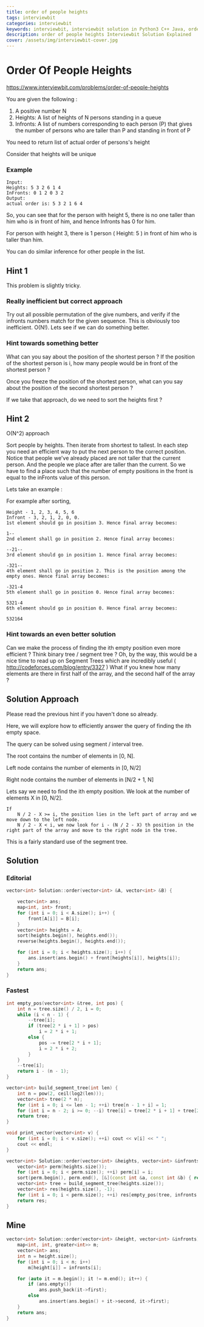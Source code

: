 ```yaml
---
title: order of people heights
tags: interviewbit
categories: interviewbit
keywords: interviewbit, interviewbit solution in Python3 C++ Java, order of people heights solution
description: order of people heights Interviewbit Solution Explained
cover: /assets/img/interviewbit-cover.jpg
---
```


# Order Of People Heights

https://www.interviewbit.com/problems/order-of-people-heights

You are given the following :

1. A positive number N
2. Heights: A list of heights of N persons standing in a queue
3. Infronts: A list of numbers corresponding to each person (P) that gives the number of persons who are taller than P and standing in front of P

You need to return list of actual order of persons's height

Consider that heights will be unique

### Example

```
Input:
Heights: 5 3 2 6 1 4
InFronts: 0 1 2 0 3 2
Output:
actual order is: 5 3 2 1 6 4 
```

So, you can see that for the person with height 5, there is no one taller than him who is in front of him, and hence Infronts has 0 for him.

For person with height 3, there is 1 person ( Height: 5 ) in front of him who is taller than him.

You can do similar inference for other people in the list.

## Hint 1

This problem is slightly tricky.

### Really inefficient but correct approach

Try out all possible permutation of the give numbers, and verify if the infronts numbers match for the given sequence.
This is obviously too inefficient. O(N!).
Lets see if we can do something better.

### Hint towards something better

What can you say about the position of the shortest person ? If the position of the shortest person is i, how many people would be in front of the shortest person ?

Once you freeze the position of the shortest person, what can you say about the position of the second shortest person ?

If we take that approach, do we need to sort the heights first ?

## Hint 2

O(N^2) approach

Sort people by heights. Then iterate from shortest to tallest. In each step you need an efficient way to put the next person to the correct position. Notice that people we've already placed are not taller that the current person. And the people we place after are taller than the current. So we have to find a place such that the number of empty positions in the front is equal to the inFronts value of this person.

Lets take an example :

For example after sorting,
```
Height - 1, 2, 3, 4, 5, 6
Infront - 3, 2, 1, 2, 0, 0.
1st element should go in position 3. Hence final array becomes:

1--
2nd element shall go in position 2. Hence final array becomes:

--21--
3rd element should go in position 1. Hence final array becomes:

-321--
4th element shall go in position 2. This is the position among the empty ones. Hence final array becomes:

-321-4
5th element shall go in position 0. Hence final array becomes:

5321-4
6th element should go in position 0. Hence final array becomes:

532164
```
### Hint towards an even better solution

Can we make the process of finding the ith empty position even more efficient ? Think binary tree / segment tree ? 
Oh, by the way, this would be a nice time to read up on Segment Trees which are incredibly useful ( http://codeforces.com/blog/entry/3327 )
What if you knew how many elements are there in first half of the array, and the second half of the array ?

## Solution Approach

Please read the previous hint if you haven't done so already.

Here, we will explore how to efficiently answer the query of finding the ith empty space.

The query can be solved using segment / interval tree.

The root contains the number of elements in [0, N].

Left node contains the number of elements in [0, N/2]

Right node contains the number of elements in [N/2 + 1, N]

Lets say we need to find the ith empty position.
We look at the number of elements X in [0, N/2].
```
If
    N / 2 - X >= i, the position lies in the left part of array and we move down to the left node.
    N / 2 - X < i, we now look for i - (N / 2 - X) th position in the right part of the array and move to the right node in the tree.
```
This is a fairly standard use of the segment tree.


## Solution

### Editorial

```cpp
vector<int> Solution::order(vector<int> &A, vector<int> &B) {

    vector<int> ans;
    map<int, int> front;
    for (int i = 0; i < A.size(); i++) {
        front[A[i]] = B[i];
    }
    vector<int> heights = A;
    sort(heights.begin(), heights.end());
    reverse(heights.begin(), heights.end());

    for (int i = 0; i < heights.size(); i++) {
        ans.insert(ans.begin() + front[heights[i]], heights[i]);
    }
    return ans;
}
```
### Fastest
```cpp
int empty_pos(vector<int> &tree, int pos) {
    int n = tree.size() / 2, i = 0;
    while (i < n - 1) {
        --tree[i];
        if (tree[2 * i + 1] > pos)
            i = 2 * i + 1;
        else {
            pos -= tree[2 * i + 1];
            i = 2 * i + 2;
        }
    }
    --tree[i];
    return i - (n - 1);
}

vector<int> build_segment_tree(int len) {
    int n = pow(2, ceil(log2(len)));
    vector<int> tree(2 * n);
    for (int i = 0; i <= len - 1; ++i) tree[n - 1 + i] = 1;
    for (int i = n - 2; i >= 0; --i) tree[i] = tree[2 * i + 1] + tree[2 * i + 2];
    return tree;
}

void print_vector(vector<int> v) {
    for (int i = 0; i < v.size(); ++i) cout << v[i] << " ";
    cout << endl;
}

vector<int> Solution::order(vector<int> &heights, vector<int> &infronts) {
    vector<int> perm(heights.size());
    for (int i = 0; i < perm.size(); ++i) perm[i] = i;
    sort(perm.begin(), perm.end(), [&](const int &a, const int &b) { return (heights[a] < heights[b]); });
    vector<int> tree = build_segment_tree(heights.size());
    vector<int> res(heights.size(), -1);
    for (int i = 0; i < perm.size(); ++i) res[empty_pos(tree, infronts[perm[i]])] = heights[perm[i]];
    return res;
}
```
## Mine
```cpp
vector<int> Solution::order(vector<int> &height, vector<int> &infronts) {
    map<int, int, greater<int>> m;
    vector<int> ans;
    int n = height.size();
    for (int i = 0; i < n; i++)
        m[height[i]] = infronts[i];

    for (auto it = m.begin(); it != m.end(); it++) {
        if (ans.empty())
            ans.push_back(it->first);
        else
            ans.insert(ans.begin() + it->second, it->first);
    }
    return ans;
}
```
